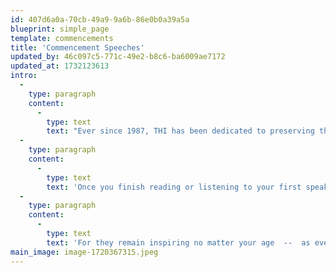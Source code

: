 ```yaml
---
id: 407d6a0a-70cb-49a9-9a6b-86e0b0a39a5a
blueprint: simple_page
template: commencements
title: 'Commencement Speeches'
updated_by: 46c097c5-771c-49e2-b8c6-ba6009ae7172
updated_at: 1732123613
intro:
  -
    type: paragraph
    content:
      -
        type: text
        text: "Ever since 1987, THI has been dedicated to preserving the wisdom, inspiration, humor and uninhibited humanity of each spring's most empowering commencement speeches. "
  -
    type: paragraph
    content:
      -
        type: text
        text: 'Once you finish reading or listening to your first speaker, we well suspect you will become quickly engaged with the rest of these enduringly thoughtful, fun and generous voices.'
  -
    type: paragraph
    content:
      -
        type: text
        text: 'For they remain inspiring no matter your age  --  as every year all of us "graduate" into new tomorrows, new challenges...especially as we consider personal pathways along the exciting horizons of positive change.'
main_image: image-1720367315.jpeg
---
```

